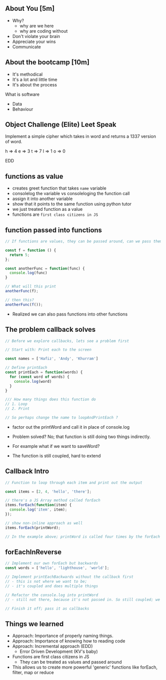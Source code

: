 ## About You [5m]

- Why?
  + why are we here
  + why are coding without
- Don't violate your brain
- Appreciate your wins
- Communicate

## About the bootcamp [10m]

- It's methodical
- It's a lot and little time
- It's about the process

What is software
- Data
- Behaviour

## Object Challenge (Elite) Leet Speak
Implement a simple cipher which takes in word and returns a 1337 version of word.

h => 4
e => 3
t => 7
l => 1
o => 0

EDD

## functions as value
- creates greet function that takes `name` variable
- consolelog the variable vs consoleloging the function call
- assign it into another variable
- show that it points to the same function using python tutor
- we just treated function as a value
- functions are `first class citizens in JS`

## function passed into functions

```js
// If functions are values, they can be passed around, can we pass them to functions?

const f = function () {
  return 5;
};

const anotherFunc = function(func) {
  console.log(func)
}

// What will this print
anotherFunc(f);

// then this?
anotherFunc(f());
```
- Realized we can also pass functions into other functions

## The problem callback solves

```js
// Before we explore callbacks, lets see a problem first

// Start with: Print each to the screen

const names = ['Hafiz', 'Andy', 'Khurram']

// Define printEach
const printEach = function(words) {
  for (const word of words) {
    console.log(word)
  }
}

/// How many things does this function do
// 1. Loop
// 2. Print

// So perhaps change the name to loopAndPrintEach ?

```

- factor out the printWord and call it in place of console.log
- Problem solved? No; that function is still doing two things indirectly.

- For example what if we want to saveWord?

- The function is still coupled, hard to extend

## Callback Intro

```js
// Function to loop through each item and print out the output

const items = [2, 4, 'hello', 'there'];

// there's a JS Array method called forEach
items.forEach(function(item) {
  console.log('item', item);
});

// show non-inline approach as well
items.forEach(printWord);

// In the example above; printWord is called four times by the forEach method
```

## forEachInReverse

```js
// Implement our own forEach but backwards
const words = ['hello', 'lighthouse', 'world'];

// Implement printEachBackwards without the callback first
// - this is not where we want to be;
// - it's coupled and does multiple things

// Refactor the console.log into printWord
// - still not there, because it's not passed in. So still coupled; we would need to keep this function printWord in here

// Finish it off; pass it as callbacks
```

## Things we learned

- Approach: Importance of properly naming things.
- Approach: Importance of knowing how to reading code
- Approach: Incremental approach (EDD)
  - Error Driven Development (KV's baby)
- Functions are first class citizens in JS
  - They can be treated as values and passed around
- This allows us to create more powerful 'generic' functions like forEach, filter, map or reduce
